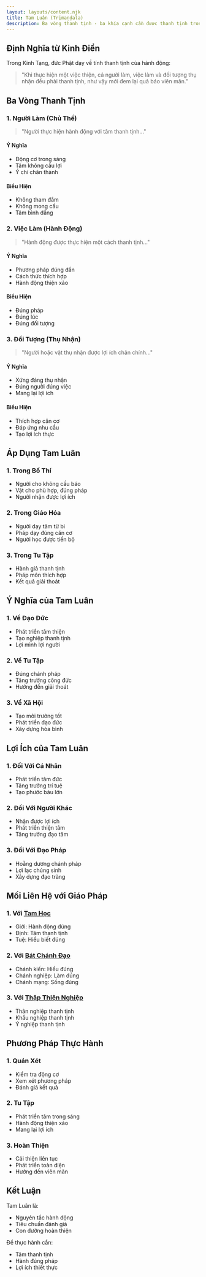```yaml
---
layout: layouts/content.njk
title: Tam Luân (Trimaṇḍala)
description: Ba vòng thanh tịnh - ba khía cạnh cần được thanh tịnh trong mọi hành động theo đạo Phật
---
```


## Định Nghĩa từ Kinh Điển

Trong Kinh Tạng, đức Phật dạy về tính thanh tịnh của hành động:

> "Khi thực hiện một việc thiện, cả người làm, việc làm và đối tượng thụ nhận đều phải thanh tịnh, như vậy mới đem lại quả báo viên mãn."

## Ba Vòng Thanh Tịnh

### 1. Người Làm (Chủ Thể)
> "Người thực hiện hành động với tâm thanh tịnh..."

#### Ý Nghĩa
- Động cơ trong sáng
- Tâm không cầu lợi
- Ý chí chân thành

#### Biểu Hiện
- Không tham đắm
- Không mong cầu
- Tâm bình đẳng

### 2. Việc Làm (Hành Động)
> "Hành động được thực hiện một cách thanh tịnh..."

#### Ý Nghĩa
- Phương pháp đúng đắn
- Cách thức thích hợp
- Hành động thiện xảo

#### Biểu Hiện
- Đúng pháp
- Đúng lúc
- Đúng đối tượng

### 3. Đối Tượng (Thụ Nhận)
> "Người hoặc vật thụ nhận được lợi ích chân chính..."

#### Ý Nghĩa
- Xứng đáng thụ nhận
- Đúng người đúng việc
- Mang lại lợi ích

#### Biểu Hiện
- Thích hợp căn cơ
- Đáp ứng nhu cầu
- Tạo lợi ích thực

## Áp Dụng Tam Luân

### 1. Trong Bố Thí
- Người cho không cầu báo
- Vật cho phù hợp, đúng pháp
- Người nhận được lợi ích

### 2. Trong Giáo Hóa
- Người dạy tâm từ bi
- Pháp dạy đúng căn cơ
- Người học được tiến bộ

### 3. Trong Tu Tập
- Hành giả thanh tịnh
- Pháp môn thích hợp
- Kết quả giải thoát

## Ý Nghĩa của Tam Luân

### 1. Về Đạo Đức
- Phát triển tâm thiện
- Tạo nghiệp thanh tịnh
- Lợi mình lợi người

### 2. Về Tu Tập
- Đúng chánh pháp
- Tăng trưởng công đức
- Hướng đến giải thoát

### 3. Về Xã Hội
- Tạo môi trường tốt
- Phát triển đạo đức
- Xây dựng hòa bình

## Lợi Ích của Tam Luân

### 1. Đối Với Cá Nhân
- Phát triển tâm đức
- Tăng trưởng trí tuệ
- Tạo phước báu lớn

### 2. Đối Với Người Khác
- Nhận được lợi ích
- Phát triển thiện tâm
- Tăng trưởng đạo tâm

### 3. Đối Với Đạo Pháp
- Hoằng dương chánh pháp
- Lợi lạc chúng sinh
- Xây dựng đạo tràng

## Mối Liên Hệ với Giáo Pháp

### 1. Với [Tam Học](/content/tamhoc/)
- Giới: Hành động đúng
- Định: Tâm thanh tịnh
- Tuệ: Hiểu biết đúng

### 2. Với [Bát Chánh Đạo](/content/bat-chanh-dao/)
- Chánh kiến: Hiểu đúng
- Chánh nghiệp: Làm đúng
- Chánh mạng: Sống đúng

### 3. Với [Thập Thiện Nghiệp](/content/thap-thien-nghiep/)
- Thân nghiệp thanh tịnh
- Khẩu nghiệp thanh tịnh
- Ý nghiệp thanh tịnh

## Phương Pháp Thực Hành

### 1. Quán Xét
- Kiểm tra động cơ
- Xem xét phương pháp
- Đánh giá kết quả

### 2. Tu Tập
- Phát triển tâm trong sáng
- Hành động thiện xảo
- Mang lại lợi ích

### 3. Hoàn Thiện
- Cải thiện liên tục
- Phát triển toàn diện
- Hướng đến viên mãn

## Kết Luận

Tam Luân là:
- Nguyên tắc hành động
- Tiêu chuẩn đánh giá
- Con đường hoàn thiện

Để thực hành cần:
- Tâm thanh tịnh
- Hành đúng pháp
- Lợi ích thiết thực
